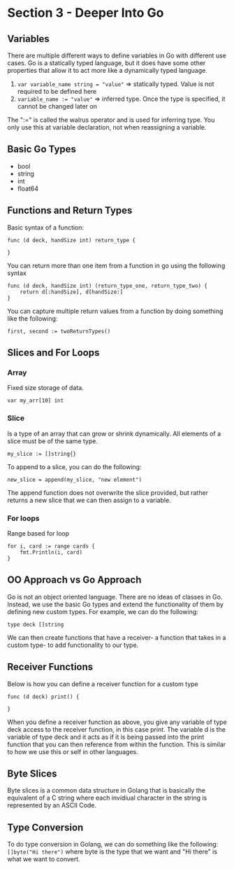 # Section 3 - Deeper Into Go

## Variables
There are multiple different ways to define variables in Go with different use cases. Go
is a statically typed language, but it does have some other properties that allow it to
act more like a dynamically typed language.

1. `var variable_name string = "value"`   => statically typed. Value is not required to be
                                           defined here
2. `variable_name := "value"`             => inferred type. Once the type is specified, it
                                           cannot be changed later on

The ":=" is called the walrus operator and is used for inferring type. You only use this at
variable declaration, not when reassigning a variable.

## Basic Go Types
- bool
- string
- int
- float64

## Functions and Return Types
Basic syntax of a function:

```
func (d deck, handSize int) return_type {

}
```

You can return more than one item from a function in go using the following syntax

```
func (d deck, handSize int) (return_type_one, return_type_two) {
    return d[:handSize], d[handSize:]
}
```

You can capture multiple return values from a function by doing something like the following:

```
first, second := twoReturnTypes()
```

## Slices and For Loops
### Array
Fixed size storage of data.

`var my_arr[10] int`

### Slice
Is a type of an array that can grow or shrink dynamically. All elements of a slice must
be of the same type.

`my_slice := []string{}`

To append to a slice, you can do the following:

`new_slice = append(my_slice, "new element")`

The append function does not overwrite the slice provided, but rather returns a new slice
that we can then assign to a variable.

### For loops
Range based for loop
```
for i, card := range cards {
    fmt.Println(i, card)
}
```

## OO Approach vs Go Approach
Go is not an object oriented language. There are no ideas of classes in Go. Instead, we use
the basic Go types and extend the functionality of them by defining new custom types. For example,
we can do the following:

`type deck []string`

We can then create functions that have a receiver- a function that takes in a custom type- to add
functionality to our type. 

## Receiver Functions
Below is how you can define a receiver function for a custom type
```
func (d deck) print() {
	
}
```

When you define a receiver function as above, you give any variable of type deck access to the receiver
function, in this case print. The variable d is the variable of type deck and it acts as if it is being
passed into the print function that you can then reference from within the function. This is similar to
how we use this or self in other languages.

## Byte Slices
Byte slices is a common data structure in Golang that is basically the equivalent of a C string where each
invidiual character in the string is represented by an ASCII Code.

## Type Conversion
To do type conversion in Golang, we can do something like the following:
`[]byte("Hi there")`
where byte is the type that we want and "Hi there" is what we want to convert.